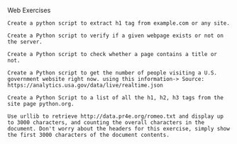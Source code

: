 Web Exercises

    Create a python script to extract h1 tag from example.com or any site.

    Create a Python script to verify if a given webpage exists or not on the server.

    Create a Python script to check whether a page contains a title or not.

    Create a Python script to get the number of people visiting a U.S. government website right now. using this information-> Source: https://analytics.usa.gov/data/live/realtime.json

    Create a Python Script to a list of all the h1, h2, h3 tags from the site page python.org.

    Use urllib to retrieve http://data.pr4e.org/romeo.txt and display up to 3000 characters, and counting the overall characters in the document. Don't worry about the headers for this exercise, simply show the first 3000 characters of the document contents.
